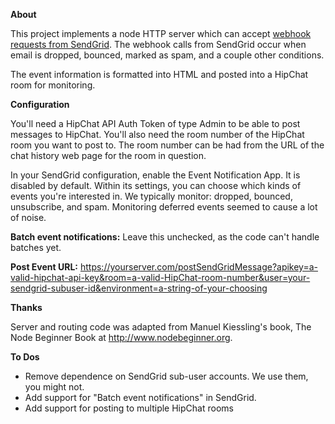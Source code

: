 **About**This project implements a node HTTP server which can accept [webhook requests from SendGrid](http://sendgrid.com/docs/API_Reference/Webhooks/index.html). The webhook calls from SendGrid occur when email is dropped, bounced, marked as spam, and a couple other conditions. The event information is formatted into HTML and posted into a HipChat room for monitoring.**Configuration**You'll need a HipChat API Auth Token of type Admin to be able to post messages to HipChat. You'll also need the room number of the HipChat room you want to post to. The room number can be had from the URL of the chat history web page for the room in question.In your SendGrid configuration, enable the Event Notification App. It is disabled by default. Within its settings, you can choose which kinds of events you're interested in. We typically monitor: dropped, bounced, unsubscribe, and spam.  Monitoring deferred events seemed to cause a lot of noise.**Batch event notifications:** Leave this unchecked, as the code can't handle batches yet.**Post Event URL:** https://yourserver.com/postSendGridMessage?apikey=a-valid-hipchat-api-key&room=a-valid-HipChat-room-number&user=your-sendgrid-subuser-id&environment=a-string-of-your-choosing**Thanks**Server and routing code was adapted from Manuel Kiessling's book, The Node Beginner Book at http://www.nodebeginner.org.**To Dos** - Remove dependence on SendGrid sub-user accounts. We use them, you might not. - Add support for "Batch event notifications" in SendGrid. - Add support for posting to multiple HipChat rooms